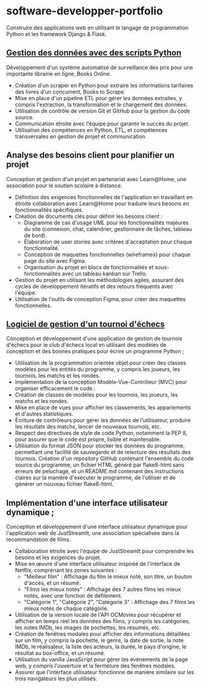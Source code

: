 # software-developper-portfolio
Construire des applications web en utilisant le langage de programmation Python et les framework Django & Flask.

## [Gestion des données avec des scripts Python](https://github.com/tawounfouet/programme-scraping-python)
Développement d'un système automatisé de surveillance des prix pour une importante librairie en ligne, Books Online.
- Création d'un scraper en Python pour extraire les informations tarifaires des livres d'un concurrent, Books to Scrape.
- Mise en place d'un pipeline ETL pour gérer les données extraites, y compris l'extraction, la transformation et le chargement des données.
- Utilisation de contrôle de version Git et GitHub pour la gestion du code source.
- Communication étroite avec l'équipe pour garantir le succès du projet.
- Utilisation des compétences en Python, ETL, et compétences transversales en gestion de projet et communication.

## Analyse des besoins client pour planifier un projet
Conception et gestion d'un projet en partenariat avec Learn@Home, une association pour le soutien scolaire à distance.
- Définition des exigences fonctionnelles de l'application en travaillant en étroite collaboration avec Learn@Home pour traduire leurs besoins en fonctionnalités spécifiques.
- Création de documents clés pour définir les besoins client :
  - Diagramme de cas d'usage UML pour les fonctionnalités majeures du site (connexion, chat, calendrier, gestionnaire de tâches, tableau de bord).
  - Élaboration de user stories avec critères d'acceptation pour chaque fonctionnalité.
  - Conception de maquettes fonctionnelles (wireframes) pour chaque page du site avec Figma
  - Organisation du projet en blocs de fonctionnalités et sous-fonctionnalités avec un tableau kanban sur Trello.
- Gestion du projet en utilisant les méthodologies agiles, assurant des cycles de développement itératifs et des retours fréquents avec l'équipe.
- Utilisation de l'outils de conception Figma, pour créer des maquettes fonctionnelles.


## [Logiciel de gestion d'un tournoi d'échecs](https://github.com/tawounfouet/chess-tournament-manager)

Conception et développement d'une application de gestion de tournois d'échecs pour le club d'échecs local en utilisant des modèles de conception et des bonnes pratiques pour écrire un programme Python ;
- Utilisation de la programmation orientée objet pour créer des classes modèles pour les entités du programme, y compris les joueurs, les tournois, les matchs et les rondes.
- Implémentation de la conception Modèle-Vue-Contrôleur (MVC) pour organiser efficacement le code :
- Création de classes de modèles pour les tournois, les joueurs, les matchs et les rondes.
- Mise en place de vues pour afficher les classements, les appariements et d'autres statistiques.
- Écriture de contrôleurs pour gérer les données de l'utilisateur, produire les résultats des matchs, lancer de nouveaux tournois, etc.
- Respect des directives de style de code Python, notamment la PEP 8, pour assurer que le code est propre, lisible et maintenable.
- Utilisation du format JSON pour stocker les données du programme, permettant une facilité de sauvegarde et de relecture des résultats des tournois.
Création d'un repository GitHub contenant l'ensemble du code source du programme, un fichier HTML généré par flake8-html sans erreurs de peluchage, et un README.md contenant des instructions claires sur la manière d'exécuter le programme, de l'utiliser et de générer un nouveau fichier flake8-html.


## Implémentation d'une interface utilisateur dynamique ;
Conception et développement d'une interface utilisateur dynamique pour l'application web de JustStreamIt, une association spécialisée dans la recommandation de films.
- Collaboration étroite avec l'équipe de JustStreamIt pour comprendre les besoins et les exigences du projet.
- Mise en œuvre d'une interface utilisateur inspirée de l'interface de Netflix, comprenant les zones suivantes :
    - "Meilleur film" : Affichage du film le mieux noté, son titre, un bouton d'accès, et un résumé.
    - "Films les mieux notés" : Affichage des 7 autres films les mieux notés, avec une fonction de défilement.
    - "Catégorie 1", "Catégorie 2", "Catégorie 3" : Affichage des 7 films les mieux notés de chaque catégorie.
- Utilisation de la version locale de l'API OCMovies pour récupérer et afficher en temps réel les données des films, y compris les catégories, les notes IMDb, les images de pochettes, les résumés, etc.
- Création de fenêtres modales pour afficher des informations détaillées sur un film, y compris la pochette, le genre, la date de sortie, la note IMDb, le réalisateur, la liste des acteurs, la durée, le pays d'origine, le résultat au box-office, et un résumé.
- Utilisation du vanilla JavaScript pour gérer les événements de la page web, y compris l'ouverture et la fermeture des fenêtres modales.
- Assurer que l'interface utilisateur fonctionne de manière similaire sur les trois navigateurs les plus utilisés.








